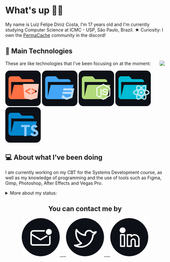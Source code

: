 # What's up 🖖🏽
My name is Luiz Felipe Diniz Costa, I'm 17 years old and I'm currently studying Computer Science at ICMC - USP, São Paulo, Brazil.
★ Curiosity: I own the [PermaCache](https://discord.gg/UeutKXCBpG) community in the discord!

## :dart: Main Technologies

<img align="right" src="https://github-readme-stats.vercel.app/api/top-langs/?username=lfelipediniz&bg_color=0D1117&hide_border=true&title_color=FFFFFF&text_color=FFFFFF" />

These are like technologies that I've been focusing on at the moment:

![HTML](./images/html.svg)
![CSS](./images/css.svg)
![NODE](./images/node.svg)
![REACT](./images/react.svg)
![TYPESCRIPT](./images/ts.svg)

## :computer: About what I've been doing

I am currently working on my CBT for the Systems Development course, as well as my knowledge of programming and the use of tools such as Figma, Gimp, Photoshop, After Effects and Vegas Pro.

<details>
    <summary align="left">More about my status:</summary>
    <img src="https://github-profile-trophy.vercel.app/?username=lfelipediniz&ryo-ma&theme=nord&ryo-ma&no-bg=true&ryo-ma&no-frame=true&ryo-ma&row=2&column=7" width="1200px" /> 
    <p align="center">
    <img src="https://github-readme-stats.vercel.app/api?username=lfelipediniz&show_icons=true&bg_color=0D1117&hide_border=true&title_color=FFFFFF&text_color=FFFFFF"" width="465px" height="210" />
 </p>
</details>

<h2 align="center">You can contact me by</h2>

<p align="center">
 
<a href="mailto:lfelipediniz@outlook.com">
<img src="https://raw.githubusercontent.com/lfelipediniz/lfelipediniz/ff34bcdf7f53416082e39c01666f5f2fd40c906c/images/mail.svg"> &nbsp; &nbsp;

<a href="https://twitter.com/lfdinizcosta">
 <img src="https://raw.githubusercontent.com/lfelipediniz/lfelipediniz/ff34bcdf7f53416082e39c01666f5f2fd40c906c/images/twitter.svg"> &nbsp; &nbsp;

<a href="https://www.linkedin.com/in/luiz-felipe-diniz-costa-779689208/">
 <img src="https://raw.githubusercontent.com/lfelipediniz/lfelipediniz/4ba31ac570f313d42cb20a02cd1ea420d8c8b93b/images/linkedin.svg">
